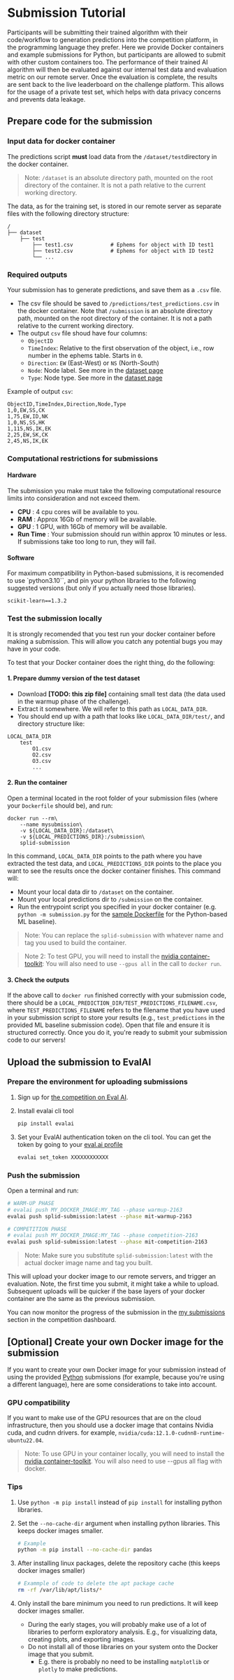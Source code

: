 # Submission Tutorial
Participants will be submitting their trained algorithm with their  code/workflow to generation predictions into the competition platform, in the programming language they prefer. Here we provide Docker containers and example submissions for Python, but participants are allowed to submit with other custom containers too. The performance of their trained AI algorithm will then be evaluated against our internal test data and evaluation metric on our remote server. Once the evaluation is complete, the results are sent back to the live leaderboard on the challenge platform. This allows for the usage of a private test set, which helps with data privacy concerns and prevents data leakage.

## Prepare code for the submission
### Input data for docker container
The predictions script **must** load data from the `/dataset/test`directory in the docker container.

> Note: `/dataset` is an absolute directory path, mounted on the root directory of the container. It is not a path relative to the current working directory.

The data, as for the training set, is stored in our remote server as separate files with the following directory structure:
```
/
├── dataset                  
    ├── test                
        ├── test1.csv            # Ephems for object with ID test1
        ├── test2.csv            # Ephems for object with ID test2
        └── ...
```

### Required outputs
Your submission has to generate predictions, and save them as a `.csv` file.

- The csv file should be saved to `/predictions/test_predictions.csv` in the docker container. Note that `/submission` is an absolute directory path, mounted on the root directory of the container. It is not a path relative to the current working directory.
- The output `csv` file shoud have four columns:
    - `ObjectID`
    - `TimeIndex`: Relative to the first observation of the object, i.e., row number in the ephems table. Starts in `0`.
    - `Direction`: `EW` (East-West) or `NS` (North-South)
    - `Node`: Node label. See more in the [dataset page](https://splid-devkit.readthedocs.io/en/latest/dataset.html)
    - `Type`: Node type. See more in the [dataset page](https://splid-devkit.readthedocs.io/en/latest/dataset.html)

Example of output `csv`:
```
ObjectID,TimeIndex,Direction,Node,Type
1,0,EW,SS,CK
1,75,EW,ID,NK
1,0,NS,SS,HK
1,115,NS,IK,EK
2,25,EW,SK,CK
2,45,NS,IK,EK
```

### Computational restrictions for submissions
#### Hardware
The submission you make must take the following computational resource limits into consideration and not exceed them.

- **CPU** : 4 cpu cores will be available to you.
- **RAM** : Approx 16Gb of memory will be available.
- **GPU** : 1 GPU, with 16Gb of memory will be available.
- **Run Time** : Your submission should run within approx 10 minutes or less. If submissions take too long to run, they will fail.

#### Software
For maximum compatibility in Python-based submissions, it is recomended to use `python3.10``, and pin your python libraries to the following suggested versions (but only if you actually need those libraries).
```
scikit-learn==1.3.2
```

### Test the submission locally
It is strongly recomended that you test run your docker container before making a submission. This will allow you catch any potential bugs you may have in your code.

To test that your Docker container does the right thing, do the following:

#### 1. Prepare dummy version of the test dataset
- Download **[TODO: this zip file]** containing small test data (the data used in the warmup phase of the challenge).
- Extract it somewhere. We will refer to this path as `LOCAL_DATA_DIR`.
- You should end up with a path that looks like `LOCAL_DATA_DIR/test/`, and directory structure like:
```
LOCAL_DATA_DIR
    test
        O1.csv
        O2.csv
        O3.csv
        ...
```

#### 2. Run the container
Open a terminal located in the root folder of your submission files (where your `Dockerfile` should be), and run:
```
docker run --rm\
    --name mysubmission\
    -v ${LOCAL_DATA_DIR}:/dataset\
    -v ${LOCAL_PREDICTIONS_DIR}:/submission\
    splid-submission
```

In this command, `LOCAL_DATA_DIR` points to the path where you have extracted the test data, and `LOCAL_PREDICTIONS_DIR` points to the place you want to see the results once the docker container finishes. This command will:
- Mount your local data dir to `/dataset` on the container.
- Mount your local predictions dir to `/submission` on the container.
- Run the entrypoint script you specified in your docker container (e.g. `python -m submission.py` for the [sample Dockerfile](../baseline_submissions/ml_python/Dockerfile) for the Python-based ML baseline).

> Note: You can replace the `splid-submission` with whatever name and tag you used to build the container.

> Note 2: To test GPU, you will need to install the [nvidia container-toolkit](https://docs.nvidia.com/datacenter/cloud-native/container-toolkit/install-guide.html): You will also need to use `--gpus all` in the call to `docker run`.

#### 3. Check the outputs
If the above call to `docker run` finished correctly with your submission code, there should be a `LOCAL_PREDICTION_DIR/TEST_PREDICTIONS_FILENAME.csv`, where `TEST_PREDICTIONS_FILENAME` refers to the filename that you have used in your submission script to store your results (e.g., `test_predictions` in the provided ML baseline submission code). Open that file and ensure it is structured correctly. Once you do it, you're ready to submit your submission code to our servers!

## Upload the submission to EvalAI

### Prepare the environment for uploading submissions
1. Sign up for [the competition on Eval AI](XXX).
2. Install evalai cli tool
    ```bash
    pip install evalai
    ```

3. Set your EvalAI authentication token on the cli tool. You can get the token by going to your [eval.ai profile](https://eval.ai/web/profile)
    ```bash
    evalai set_token XXXXXXXXXXXX
    ```

### Push the submission

Open a terminal and run:

```bash
# WARM-UP PHASE
# evalai push MY_DOCKER_IMAGE:MY_TAG --phase warmup-2163
evalai push splid-submission:latest --phase mit-warmup-2163

# COMPETITION PHASE
# evalai push MY_DOCKER_IMAGE:MY_TAG --phase competition-2163
evalai push splid-submission:latest --phase mit-competition-2163
```

> Note: Make sure you substitute `splid-submission:latest` with the actual docker image name and tag you built.

This will upload your docker image to our remote servers, and trigger an evaluation. Note, the first time you submit, it might take a while to upload. Subsequent uploads will be quicker if the base layers of your docker container are the same as the previous submission.

You can now monitor the progress of the submission in the [my submissions](https://eval.ai/web/challenges/challenge-page/2164/my-submission) section in the competition dashboard.


## [Optional] Create your own Docker image for the submission
If you want to create your own Docker image for your submission instead of using the provided [Python](../baseline_submissions/ml_python/Dockerfile) submissions (for example, because you're using a different language), here are some considerations to take into account.

### GPU compatibility
If you want to make use of the GPU resources that are on the cloud infrastructure, then you should use a docker image that contains Nvidia cuda, and cudnn drivers. for example, `nvidia/cuda:12.1.0-cudnn8-runtime-ubuntu22.04`. 

> Note: To use GPU in your container locally, you will need to install the [nvidia container-toolkit](https://docs.nvidia.com/datacenter/cloud-native/container-toolkit/install-guide.html). You will also need to use --gpus all flag with docker.

### Tips
1. Use `python -m pip install` instead of `pip install` for installing python libraries.

2. Set the `--no-cache-dir` argument when installing python libraries. This keeps docker images smaller.

    ```bash
    # Example
    python -m pip install --no-cache-dir pandas
    ```

3. After installing linux packages, delete the repository cache (this keeps docker images smaller)

    ```bash
    # Exammple of code to delete the apt package cache
    rm -rf /var/lib/apt/lists/*
    ```

4. Only install the bare minimum you need to run predictions. It will keep docker images smaller.
    - During the early stages, you will probably make use of a lot of libraries to perform exploratory analysis. E.g., for visualizing data, creating plots, and exporting images.
    - Do not install all of those libraries on your system onto the Docker image that you submit. 
        - E.g. there is probably no need to be installing `matplotlib` or `plotly` to make predictions.
